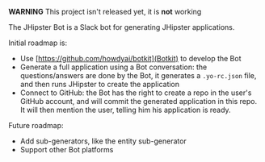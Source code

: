 **WARNING** This project isn't released yet, it is **not** working

The JHipster Bot is a Slack bot for generating JHipster applications.

Initial roadmap is:

- Use [https://github.com/howdyai/botkit](Botkit) to develop the Bot
- Generate a full application using a Bot conversation: the questions/answers are done by the Bot, it generates a `.yo-rc.json` file, and then runs JHipster to create the application
- Connect to GitHub: the Bot has the right to create a repo in the user's GitHub account, and will commit the generated application in this repo. It will then mention the user, telling him his application is ready.

Future roadmap:

- Add sub-generators, like the entity sub-generator
- Support other Bot platforms
